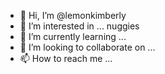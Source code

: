 - 👋 Hi, I’m @lemonkimberly
- 👀 I’m interested in ... nuggies
- 🌱 I’m currently learning ...
- 💞️ I’m looking to collaborate on ...
- 📫 How to reach me ...

<!---
lemonkimberly/lemonkimberly is a ✨ special ✨ repository because its `README.md` (this file) appears on your GitHub profile.
You can click the Preview link to take a look at your changes.
--->
